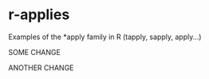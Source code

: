 # r-applies
Examples of the *apply family in R (tapply, sapply, apply...)

SOME CHANGE

ANOTHER CHANGE
